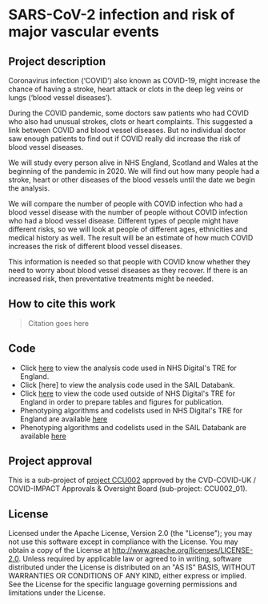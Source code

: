 # SARS-CoV-2 infection and risk of major vascular events

## Project description

Coronavirus infection (‘COVID’) also known as COVID-19, might increase the chance of having a stroke, heart attack or clots in the deep leg veins or lungs (‘blood vessel diseases’).
 
During the COVID pandemic, some doctors saw patients who had COVID who also had unusual strokes, clots or heart complaints. This suggested a link between COVID and blood vessel diseases. But no individual doctor saw enough patients to find out if COVID really did increase the risk of blood vessel diseases.
 
We will study every person alive in NHS England, Scotland and Wales at the beginning of the pandemic in 2020. We will find out how many people had a stroke, heart or other diseases of the blood vessels until the date we begin the analysis.
 
We will compare the number of people with COVID infection who had a blood vessel disease with the number of people without COVID infection who had a blood vessel disease. Different types of people might have different risks, so we will look at people of different ages, ethnicities and medical history as well. The result will be an estimate of how much COVID increases the risk of different blood vessel diseases.
 
This information is needed so that people with COVID know whether they need to worry about blood vessel diseases as they recover. If there is an increased risk, then preventative treatments might be needed.

## How to cite this work
> Citation goes here

## Code

* Click [here](https://github.com/BHFDSC/CCU002_01/tree/main/england) to view the analysis code used in NHS Digital's TRE for England.
* Click [here] to view the analysis code used in the SAIL Databank.
* Click [here](https://github.com/BHFDSC/CCU002_01/tree/main/outside) to view the code used outside of NHS Digital's TRE for England in order to prepare tables and figures for publication.
* Phenotyping algorithms and codelists used in NHS Digital's TRE for England are available [here](https://github.com/BHFDSC/CCU002_01/tree/main/england/phenotypes)
* Phenotyping algorithms and codelists used in the SAIL Databank are available [here](https://github.com/BHFDSC/CCU002_01/tree/main/Wales/phenotypes)

## Project approval

This is a sub-project of [project CCU002](https://github.com/BHFDSC/CCU002) approved by the CVD-COVID-UK / COVID-IMPACT Approvals & Oversight Board (sub-project: CCU002_01).

## License

Licensed under the Apache License, Version 2.0 (the "License"); you may not use this software except in compliance with the License. You may obtain a copy of the License at http://www.apache.org/licenses/LICENSE-2.0. Unless required by applicable law or agreed to in writing, software distributed under the License is distributed on an "AS IS" BASIS, WITHOUT WARRANTIES OR CONDITIONS OF ANY KIND, either express or implied. See the License for the specific language governing permissions and limitations under the License.
